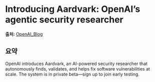 # Introducing Aardvark: OpenAI’s agentic security researcher

**출처:** [OpenAI_Blog](https://openai.com/index/introducing-aardvark)

## 요약
OpenAI introduces Aardvark, an AI-powered security researcher that autonomously finds, validates, and helps fix software vulnerabilities at scale. The system is in private beta—sign up to join early testing.
